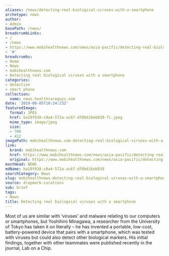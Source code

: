 ```yaml
---
aliases: /news/detecting-real-biological-viruses-with-a-smartphone
archetype: news
author:
- Admin
basePath: /news/
breadcrumbLinks:
- /
- /news
- https://www.mobihealthnews.com/news/asia-pacific/detecting-real-biological-viruses-smartphone
- '#'
breadcrumbs:
- Home
- News
- mobihealthnews.com
- Detecting real biological viruses with a smartphone
categories:
- detection
- smart phone
collection:
  name: news.healthcareguys.com
date: '2019-08-05T10:24:23Z'
featuredImage:
  format: JPEG
  href: ba10f038-c0a4-572a-ac67-df8b616eb839-fi.jpeg
  mime_type: image/jpeg
  size:
  - 700
  - 412
imagePath: mobihealthnews.com-detecting-real-biological-viruses-with-a-smartphone
link:
  brand: mobihealthnews.com
  href: https://www.mobihealthnews.com/news/asia-pacific/detecting-real-biological-viruses-smartphone
  original: https://www.mobihealthnews.com/news/asia-pacific/detecting-real-biological-viruses-smartphone
mastHead: NEWS
mdName: ba10f038-c0a4-572a-ac67-df8b616eb839
searchCategory: News
slug: mobihealthnews-detecting-real-biological-viruses-with-a-smartphone
source: dropmark-curations
sub: brief
tags:
- News
title: Detecting real biological viruses with a smartphone
---
```


Most of us are similar with ‘viruses’ and malware relating to our computers or smartphones, but Yoshihiro Minagawa, a researcher from the University of Tokyo has taken it on literally – he has invented a portable, low-cost, battery-powered device that pairs with a smartphone, which was tested with viruses but could also detect other biological markers. His initial findings, together with other teammates were published recently in the journal, Lab on a Chip.
